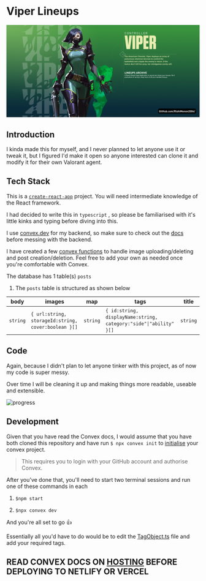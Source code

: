# Viper Lineups

![viper](public/banner.png)

## Introduction
I kinda made this for myself, and I never planned to let anyone use it or tweak it, but I figured I'd make it open so anyone interested can clone it and modify it for their own Valorant agent.

## Tech Stack
This is a [`create-react-app`](https://reactjs.org/docs/getting-started.html) project. You will need intermediate knowledge of the React framework.

I had decided to write this in `typescript` , so please be familiarised with it's little kinks and typing before diving into this.

I use [convex.dev](https://www.convex.dev/) for my backend, so make sure to check out the [docs](https://doc.convex.dev/) before messing with the backend.

I have created a few [convex functions](https://docs.convex.dev/using/writing-convex-functions) to handle image uploading/deleting and post creation/deletion. Feel free to add your own as needed once you're comfortable with Convex.

The database has 1 table(s)  `posts`

1. The `posts` table is structured as shown below

| body     | images                                              | map      | tags                                                              | title    |
|---       |---                                                  |---       |---                                                                |---       |
| `string` | `{ url:string, storageId:string, cover:boolean }[]` | `string` | `{ id:string, displayName:string, category:"side"\|"ability" }[]` | `string` |

## Code
Again, because I didn't plan to let anyone tinker with this project, as of now my code is super messy.

Over time I will be cleaning it up and making things more readable, useable and extensible.

![progress](https://img.shields.io/badge/Clean_Up-60%25_Cleaned_Up-green?style=for-the-badge&labelColor=19181b&color=0e7131)

## Development
Given that you have read the Convex docs, I would assume that you have both cloned this repository and have run `$ npx convex init` to [initialise](https://docs.convex.dev/quickstart#configure-the-client-and-wire-up-the-provider) your convex project.

> This requires you to login with your GitHub account and authorise Convex.

After you've done that, you'll need to start two terminal sessions and run one of these commands in each

1. `$npm start`

2. `$npx convex dev`

And you're all set to go :+1:

Essentially all you'd have to do would be to edit the [TagObject.ts](/src/components/Tags/TagObject.ts) file and add your required tags.

## **READ CONVEX DOCS ON [HOSTING](https://docs.convex.dev/using/hosting) BEFORE DEPLOYING TO NETLIFY OR VERCEL**
